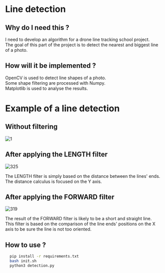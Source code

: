 # Line detection
## Why do I need this ?  
I need to develop an algorithm for a drone line tracking school project.  
The goal of this part of the project is to detect the nearest and biggest line of a photo.  

## How will it be implemented ?
OpenCV is used to detect line shapes of a photo.  
Some shape filtering are processed with Numpy.  
Matplotlib is used to analyse the results.  

# Example of a line detection
## Without filtering  
![1](https://github.com/Thomas7997/linedetection/assets/45339466/bea02402-fcaf-4c34-b0e3-fa52dd0eab67)

## After applying the LENGTH filter  
![325](https://github.com/Thomas7997/linedetection/assets/45339466/4eb8e5e5-a76b-4d17-8525-68c21775fe69)

The LENGTH filter is simply based on the distance between the lines' ends.  
The distance calculus is focused on the Y axis.  

## After applying the FORWARD filter  
![319](https://github.com/Thomas7997/linedetection/assets/45339466/930d1927-8eef-448b-8703-e5b4723b4080)

The result of the FORWARD filter is likely to be a short and straight line.  
This filter is based on the comparison of the line ends' positions on the X axis to be sure the line is not too oriented.  

## How to use ?
```bash
  pip install -r requirements.txt
  bash init.sh
  python3 detection.py
```
